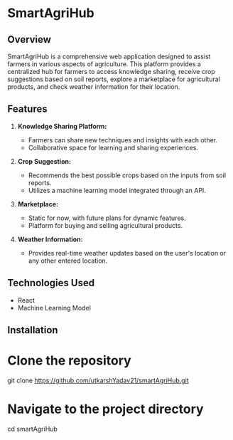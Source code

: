 # SmartAgriHub

## Overview

SmartAgriHub is a comprehensive web application designed to assist farmers in various aspects of agriculture. This platform provides a centralized hub for farmers to access knowledge sharing, receive crop suggestions based on soil reports, explore a marketplace for agricultural products, and check weather information for their location.

## Features

1. **Knowledge Sharing Platform:**
   - Farmers can share new techniques and insights with each other.
   - Collaborative space for learning and sharing experiences.

2. **Crop Suggestion:**
   - Recommends the best possible crops based on the inputs from soil reports.
   - Utilizes a machine learning model integrated through an API.

3. **Marketplace:**
   - Static for now, with future plans for dynamic features.
   - Platform for buying and selling agricultural products.

4. **Weather Information:**
   - Provides real-time weather updates based on the user's location or any other entered location.

## Technologies Used

- React
- Machine Learning Model 

## Installation

# Clone the repository
git clone https://github.com/utkarshYadav21/smartAgriHub.git

# Navigate to the project directory
cd smartAgriHub


